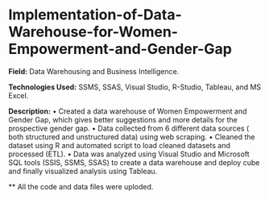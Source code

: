# Implementation-of-Data-Warehouse-for-Women-Empowerment-and-Gender-Gap

**Field:** Data Warehousing and Business Intelligence.

**Technologies Used:** SSMS, SSAS, Visual Studio, R-Studio, Tableau, and MS Excel. 

**Description:** 
•	Created a data warehouse of Women Empowerment and Gender Gap, which gives better suggestions and more details for the prospective gender gap.
•	Data collected from 6 different data sources ( both structured and unstructured data) using web scraping.
•	Cleaned the dataset using R and automated script to load cleaned datasets and processed (ETL).
•	Data was analyzed using Visual Studio and Microsoft SQL tools (SSIS, SSMS, SSAS) to create a data warehouse and deploy cube and finally visualized analysis using Tableau. 

** All the code and data files were uploded.

